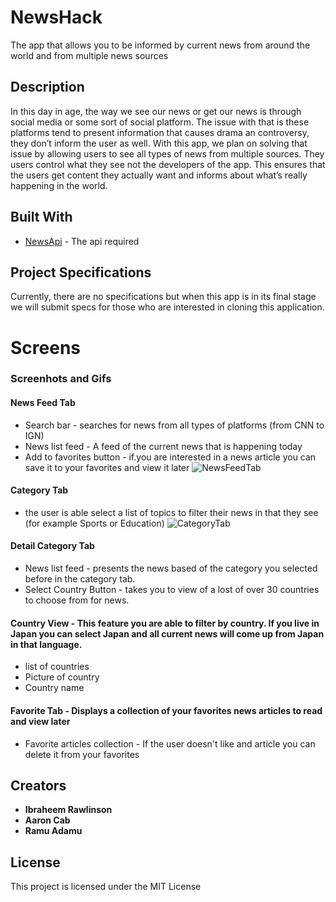 # NewsHack

The app that allows you to be informed by current news from around the world and from multiple news sources

## Description

In this day in age, the way we see our news or get our news is through social media or some sort of social platform. The issue with that is these platforms tend to present information that causes drama an controversy, they don’t inform the user as well. With this app, we plan on solving that issue by allowing users to see all types of news from multiple sources. They users control what they see not the developers of the app. This ensures that the users get content they actually want and informs about what’s really happening in the world. 


## Built With

* [NewsApi](https://newsapi.org/) - The api required

## Project Specifications

Currently, there are no specifications but when this app is in its final stage we will submit specs for those who are interested in cloning this application.

# Screens
### Screenhots and Gifs
#### News Feed Tab
* Search bar - searches for news from all types of platforms (from CNN to IGN)
* News list feed - A feed of the current news that is happening today
* Add to favorites button - if.you are interested in a news article you can save it to your favorites and view it later 
![NewsFeedTab](https://user-images.githubusercontent.com/43886009/55336638-46f1db00-546b-11e9-9b6b-4593ed8089a1.png)
#### Category Tab 
- the user is able select a list of topics to filter their news in that they see (for example Sports or Education)
![CategoryTab](https://user-images.githubusercontent.com/43886009/56427399-b77d6200-6289-11e9-9190-ad45ad517a67.jpeg)
#### Detail Category Tab
* News list feed - presents the news based of the category you selected before in the category tab.  
* Select Country Button - takes you to view of a lost of over 30 countries to choose from for news. 
#### Country View - This feature you are able to filter by country. If you live in Japan you can select Japan and all current news will come up from Japan in that language.
* list of countries 
* Picture of country 
* Country name
#### Favorite Tab - Displays a collection of your favorites news articles to read and view later 
* Favorite articles collection - If the user doesn't like and article you can delete it from your favorites 


## Creators

* **Ibraheem Rawlinson**
* **Aaron Cab**
* **Ramu Adamu**

## License

This project is licensed under the MIT License 
